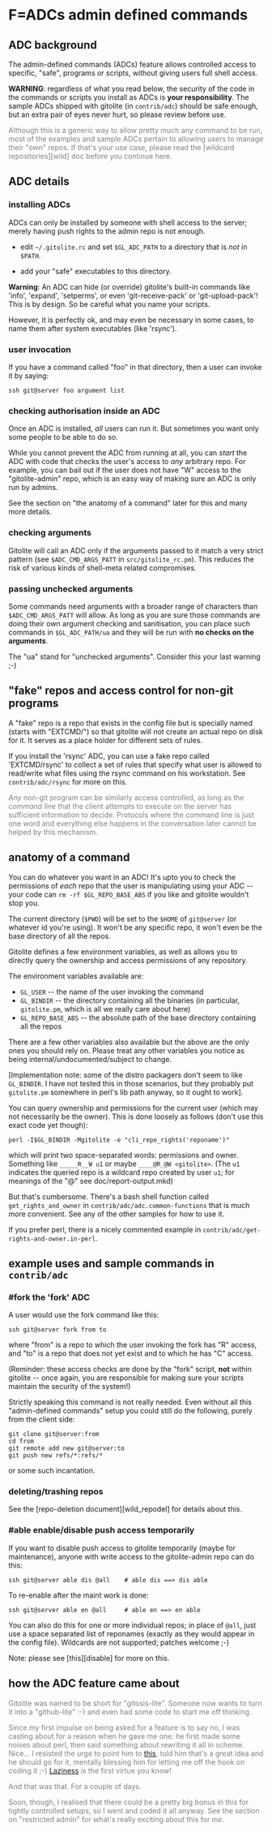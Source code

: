 # F=ADCs admin defined commands

## ADC background

The admin-defined commands (ADCs) feature allows controlled access to
specific, "safe", programs or scripts, without giving users full shell access.

**WARNING**: regardless of what you read below, the security of the code in
the commands or scripts you install as ADCs is **your responsibility**.  The
sample ADCs shipped with gitolite (in `contrib/adc`) should be safe enough,
but an extra pair of eyes never hurt, so please review before use.

<font color="gray">Although this is a generic way to allow pretty much any
command to be run, most of the examples and sample ADCs pertain to allowing
users to manage their "own" repos.  If that's your use case, please read
the [wildcard repositories][wild] doc before you continue here.</font>

## ADC details

### installing ADCs

ADCs can only be installed by someone with shell access to the server; merely
having push rights to the admin repo is not enough.

  * edit `~/.gitolite.rc` and set `$GL_ADC_PATH` to a directory that is *not*
    in `$PATH`.

  * add your "safe" executables to this directory.

**Warning**: An ADC can hide (or override) gitolite's built-in commands like
'info', 'expand', 'setperms', or even 'git-receive-pack' or 'git-upload-pack'!
This is by design.  So be careful what you name your scripts.

However, it is perfectly ok, and may even be necessary in some cases, to name
them after system executables (like 'rsync').

### user invocation

If you have a command called "foo" in that directory, then a user can invoke
it by saying:

    ssh git@server foo argument list

### checking authorisation inside an ADC

Once an ADC is installed, *all* users can run it.  But sometimes you want only
some people to be able to do so.

While you cannot prevent the ADC from running at all, you can *start* the ADC
with code that checks the user's access to *any* arbitrary repo.  For example,
you can bail out if the user does not have "W" access to the "gitolite-admin"
repo, which is an easy way of making sure an ADC is only run by admins.

See the section on "the anatomy of a command" later for this and many more
details.

### checking arguments

Gitolite will call an ADC only if the arguments passed to it match a very
strict pattern (see `$ADC_CMD_ARGS_PATT` in `src/gitolite_rc.pm`).  This
reduces the risk of various kinds of shell-meta related compromises.

### passing unchecked arguments

Some commands need arguments with a broader range of characters than
`$ADC_CMD_ARGS_PATT` will allow.  As long as you are sure those commands are
doing their own argument checking and sanitisation, you can place such
commands in `$GL_ADC_PATH/ua` and they will be run with **no checks on the
arguments**.

The "ua" stand for "unchecked arguments".  Consider this your last warning ;-)

## "fake" repos and access control for non-git programs

A "fake" repo is a repo that exists in the config file but is specially named
(starts with "EXTCMD/") so that gitolite will not create an actual repo on
disk for it.  It serves as a place holder for different sets of rules.

If you install the 'rsync' ADC, you can use a fake repo called 'EXTCMD/rsync'
to collect a set of rules that specify what user is allowed to read/write what
files using the rsync command on his workstation.  See `contrib/adc/rsync` for
more on this.

<font color="gray">*Any* non-git program can be similarly access controlled,
as long as the *command line* that the client attempts to execute on the
server has sufficient information to decide.  Protocols where the command line
is just one word and everything else happens in the conversation later cannot
be helped by this mechanism.</font>

## anatomy of a command

You can do whatever you want in an ADC!  It's upto you to check the
permissions of *each* repo that the user is manipulating using your ADC --
your code can `rm -rf $GL_REPO_BASE_ABS` if you like and gitolite wouldn't
stop you.

The current directory (`$PWD`) will be set to the `$HOME` of `git@server` (or
whatever id you're using).  It won't be any specific repo, it won't even be
the base directory of all the repos.

Gitolite defines a few environment variables, as well as allows you to
directly query the ownership and access permissions of any repository.

The environment variables available are:

  * `GL_USER` -- the name of the user invoking the command
  * `GL_BINDIR` -- the directory containing all the binaries (in particular,
    `gitolite.pm`, which is all we really care about here)
  * `GL_REPO_BASE_ABS` -- the absolute path of the base directory containing
    all the repos

There are a few other variables also available but the above are the only ones
you should rely on.  Please treat any other variables you notice as being
internal/undocumented/subject to change.

[Implementation note: some of the distro packagers don't seem to like
`GL_BINDIR`.  I have not tested this in those scenarios, but they probably put
`gitolite.pm` somewhere in perl's lib path anyway, so it ought to work].

You can query ownership and permissions for the current user (which may not
necessarily be the owner).  This is done loosely as follows (don't use this
exact code yet though):

    perl -I$GL_BINDIR -Mgitolite -e "cli_repo_rights('reponame')"

which will print two space-separated words: permissions and owner.  Something
like `_____R__W u1` or maybe `____@R_@W <gitolite>`.  (The `u1` indicates the
queried repo is a wildcard repo created by user `u1`; for meanings of the "@"
see doc/report-output.mkd)

But that's cumbersome.  There's a bash shell function called
`get_rights_and_owner` in `contrib/adc/adc.common-functions` that is much more
convenient.  See any of the other samples for how to use it.

If you prefer perl, there is a nicely commented example in
`contrib/adc/get-rights-and-owner.in-perl`.

## example uses and sample commands in `contrib/adc`

### #fork the 'fork' ADC

A user would use the fork command like this:

    ssh git@server fork from to

where "from" is a repo to which the user invoking the fork has "R" access, and
"to" is a repo that does not yet exist and to which he has "C" access.

(Reminder: these access checks are done by the "fork" script, **not** within
gitolite -- once again, you are responsible for making sure your scripts
maintain the security of the system!)

Strictly speaking this command is not really needed.  Even without all this
"admin-defined commands" setup you could still do the following, purely from
the client side:

    git clone git@server:from
    cd from
    git remote add new git@server:to
    git push new refs/*:refs/*

or some such incantation.

### deleting/trashing repos

See the [repo-deletion document][wild_repodel] for details about this.

### #able enable/disable push access temporarily

If you want to disable push access to gitolite temporarily (maybe for
maintenance), anyone with write access to the gitolite-admin repo can do this:

    ssh git@server able dis @all    # able dis ==> dis able

To re-enable after the maint work is done:

    ssh git@server able en @all     # able en ==> en able

You can also do this for one or more individual repos; in place of `@all`,
just use a space separated list of reponames (exactly as they would appear in
the config file).  Wildcards are not supported; patches welcome ;-)

Note: please see [this][disable] for more on this.

## how the ADC feature came about

<font color="gray">

Gitolite was named to be short for "gitosis-lite".  Someone now wants to turn
it into a "github-lite" :-) and even had some code to start me off thinking.

Since my first impulse on being asked for a feature is to say no, I was
casting about for a reason when he gave me one: he first made some noises
about perl, then said something about rewriting it all in scheme.  Nice... I
resisted the urge to point him to [this][xkcd224], told him that's a great
idea and he should go for it, mentally blessing him for letting me off the
hook on coding it ;-) [Laziness][lazy] *is* the first virtue you know!

[xkcd224]: http://xkcd.com/224/
[lazy]: http://c2.com/cgi/wiki?LazinessImpatienceHubris

And that was that.  For a couple of days.

Soon, though, I realised that there could be a pretty big bonus in this for
tightly controlled setups, so I went and coded it all anyway.  See the section
on "restricted admin" for what's really exciting about this for *me*.

</font>
